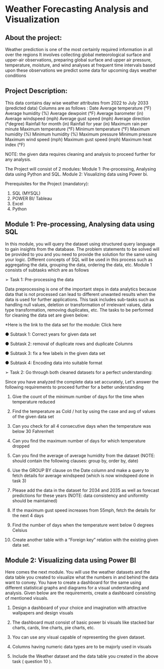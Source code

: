 # Weather Forecasting Analysis and Visualization

## About the project:
Weather prediction is one of the most certainly required information in all over the regions
It involves collecting global meteorological surface and upper-air observations, preparing global surface and upper air pressure, temperature, moisture, and wind analyses at frequent time intervals based upon these observations we predict some data for upcoming days weather conditions

## Project Description: 

This data contains day wise weather attributes from 2022 to July 2033 (predicted data)
Columns are as follows :
Date
Average temperature (°F)
Average humidity (%)
Average dewpoint (°F)
Average barometer (in)
Average windspeed (mph)
Average gust speed (mph)
Average direction (°degree)
Rainfall for month (in)
Rainfall for year (in)
Maximum rain per minute
Maximum temperature (°F)
Minimum temperature (°F)
Maximum humidity (%)
Minimum humidity (%)
Maximum pressure
Minimum pressure
Maximum wind speed (mph)
Maximum gust speed (mph)
Maximum heat index (°F)


NOTE: the given data requires cleaning and analysis to proceed further for any analysis.

The Project will consist of 2 modules:
Module 1: Pre-processing, Analysing data using Python and SQL.
Module 2: Visualizing data using Power bi.

Prerequisites for the Project (mandatory): 
1.	SQL (MYSQL)
2.	POWER BI/ Tableau
3.	Excel
4.	Python


## Module 1: Pre-processing, Analysing data using SQL

In this module, you will query the dataset using structured query language to gain insights from the database. The problem statements to be solved will be provided to you and you need to provide the solution for the same using your logic. Different concepts of SQL will be used in this process such as aggregating the data, grouping the data, ordering the data, etc. Module 1 consists of subtasks which are as follows

➢	Task 1: Pre-processing the data

Data preprocessing is one of the important steps in data analytics because data that is not processed can lead to different unwanted results when the data is used for further applications. This task includes sub-tasks such as handling null values, deletion or transformation of irrelevant values, data type transformation, removing duplicates, etc. The tasks to be performed for cleaning the data set are given below:


*Here is the link to the data set for the module: Click here

●	Subtask 1: Correct years for given data set
        
●	Subtask 2: removal of duplicate rows and duplicate Columns

●	Subtask 3: fix a few labels in the given data set 

●	Subtask 4: Encoding data into suitable format


➢	Task 2: Go through both cleaned datasets for a perfect understanding:

Since you have analyzed the complete data set accurately, Let's answer the following requirements to proceed further for a better understanding 

1.	Give the count of the minimum number of days for the time when temperature reduced

2.	Find the temperature as Cold / hot by using the case and avg of values of the given data set

3.	Can you check for all 4 consecutive days when the temperature was below 30 Fahrenheit

4.	Can you find the maximum number of days for which temperature dropped

5.	Can you find the average of average humidity from the dataset (NOTE: should contain the following clauses: group by, order by, date)

6.	Use the GROUP BY clause on the Date column and make a query to fetch details for average windspeed (which is now windspeed done in task 3)

7.	Please add the data in the dataset for 2034 and 2035 as well as forecast predictions for these years (NOTE: data consistency and uniformity should be maintained)

8.	If the maximum gust speed increases from 55mph, fetch the details for the next 4 days

9.	Find the number of days when the temperature went below 0 degrees Celsius 

10.	 Create another table with a “Foreign key” relation with the existing given data set.



## Module 2: Visualizing data using Power BI

Here comes the next module. You will use the weather datasets and the data table you created to visualize what the numbers in and behind the data want to convey. You have to create a dashboard for the same using different statistical graphs and diagrams for a visual understanding and analysis. Given below are the requirements, create a dashboard consisting of mentioned visuals.


1.	Design a dashboard of your choice and imagination with attractive wallpapers and design visuals


2.	The dashboard must consist of basic power bi visuals like stacked bar charts, cards, line charts, pie charts, etc.


3.	You can use any visual capable of representing the given dataset.


4.	Columns having numeric data types are to be majorly used in visuals


5.	Include the Weather dataset and the data table you created in the above task ( question 10 ).

